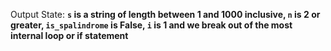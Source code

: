 Output State: **`s` is a string of length between 1 and 1000 inclusive, `n` is 2 or greater, `is_spalindrome` is False, `i` is 1 and we break out of the most internal loop or if statement**